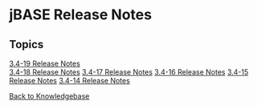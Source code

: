# jBASE Release Notes

<PageHeader />

## Topics

[3.4-19 Release Notes](./3.4-19/README.md)  
[3.4-18 Release Notes](./3.4-18/README.md) 
[3.4-17 Release Notes](./3.4-17/README.md) 
[3.4-16 Release Notes](./3.4-16/README.md) 
[3.4-15 Release Notes](./3.4-15/README.md) 
[3.4-14 Release Notes](./3.4-14/README.md) 


[Back to Knowledgebase](./../README.md)  

<PageFooter />

